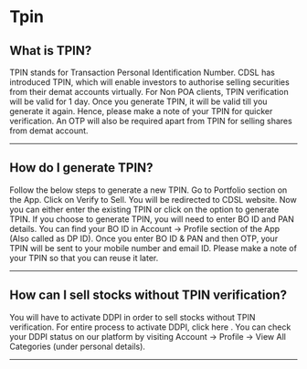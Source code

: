 # Tpin

## What is TPIN?

TPIN stands for Transaction Personal Identification Number.
CDSL has introduced TPIN, which will enable investors to authorise selling securities from their demat accounts virtually.
For Non POA clients, TPIN verification will be valid for 1 day.
Once you generate TPIN, it will be valid till you generate it again. Hence, please make a note of your TPIN for quicker verification.
An OTP will also be required apart from TPIN for selling shares from demat account.

---

## How do I generate TPIN?

Follow the below steps to generate a new TPIN.
Go to Portfolio section on the App.
Click on Verify to Sell.
You will be redirected to CDSL website.
Now you can either enter the existing TPIN or click on the option to generate TPIN.
If you choose to generate TPIN, you will need to enter BO ID and PAN details.
You can find your BO ID in Account → Profile section of the App (Also called as DP ID).
Once you enter BO ID & PAN and then OTP, your TPIN will be sent to your mobile number and email ID.
Please make a note of your TPIN so that you can reuse it later.

---

## How can I sell stocks without TPIN verification?

You will have to activate DDPI in order to sell stocks without TPIN verification. For entire process to activate DDPI,
click here
. You can check your DDPI status on our platform by visiting Account → Profile → View All Categories (under personal details).

---

